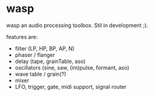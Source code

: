 wasp
====

wasp an audio processing toolbox. Stil in development ;).

features are:
- filter (LP, HP, BP, AP, N)
- phaser / flanger
- delay (tape, grainTable, aso)
- oscillators (sine, saw, (im)pulse, formant, aso)
- wave table / grain(?)
- mixer 
- LFO, trigger, gate, midi support, signal router

